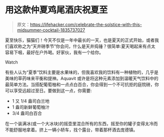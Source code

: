 # 用这款仲夏鸡尾酒庆祝夏至

> 原文：<https://lifehacker.com/celebrate-the-solstice-with-this-midsummer-cocktail-1835737027>

夏至快乐，猫猫们！今天不仅是一年中最长的一天，也是夏天的正式开始，或者我们喜欢称之为“天井磅季节”你会问，什么是天井捣锤？很简单:夏天喝起来有点太容易下咽，最好在户外喝。好家伙，我有一个给你。

Watch

有些人认为“夏季”饮料主要是水果味的，但我喜欢我的饮料有一种植物的，几乎是美味的草药味来平衡和提神。Aquavit 或许是将这种元素添加到温暖天气饮料中的最简单方法。当搭配葡萄柚和一点点白百合，你会得到一个不可抗拒的庭院磅，你可以享受远超过至日。要做到这一点，你需要:

*   1 又 1/4 盎司白兰地
*   1 盎司新鲜葡萄柚汁
*   3/4 盎司白百合

在一个装满冰(或一个大冰块)的摇壶里混合所有的东西，摇至你的罐子变得太冷而不能舒服地拿着。挤上一辆小轿车，找个露台，带着那杯酒去庞德镇。
